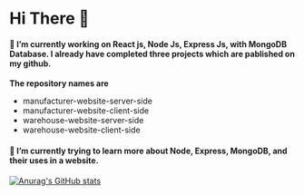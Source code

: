 # Hi There 👋

<!--
**RatonRoy/RatonRoy** is a ✨ _special_ ✨ repository because its `README.md` (this file) appears on your GitHub profile.

Here are some ideas to get you started:

- 🔭 I’m currently working on ...
- 🌱 I’m currently learning ...
- 👯 I’m looking to collaborate on ...
- 🤔 I’m looking for help with ...
- 💬 Ask me about ...
- 📫 How to reach me: ...
- 😄 Pronouns: ...
- ⚡ Fun fact: ...
-->
 #### 🔭 I’m currently working on React js, Node Js, Express Js, with MongoDB Database. I already have  completed  three projects which are pablished on my github.  
**The repository names are**
* manufacturer-website-server-side
* manufacturer-website-client-side
* warehouse-website-server-side
* warehouse-website-client-side
#### 🌱  I’m currently trying to learn more about Node, Express, MongoDB, and their uses in a website.   

[![Anurag's GitHub stats](https://github-readme-stats.vercel.app/apiRatonRoyanuraghazra)](https://github.com/anuraghazra/github-readme-stats)


